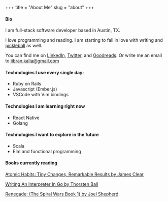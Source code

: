 +++
title = "About Me"
slug = "about"
+++


#### Bio

I am full-stack software developer based in Austin, TX.

I love programming and reading. I am starting to fall in love with writing and [pickleball](https://youtu.be/WLWj2LXecHU) as well.

You can find me on [LinkedIn](https://www.linkedin.com/in/jibran-kalia/), [Twitter](https://twitter.com/jibrankalia), and [Goodreads](https://www.goodreads.com/jibrankalia). Or write me an email to jibran.kalia@gmail.com


#### Technologies I use every single day:

- Ruby on Rails 
- Javascript (Ember.js)
- VSCode with Vim bindings

#### Technologies I am learning right now

- React Native
- Golang

#### Technologies I want to explore in the future

- Scala
- Elm and functional programming

#### Books currently reading

[Atomic Habits: Tiny Changes, Remarkable Results by James Clear](https://amzn.to/2KGYBLQ)

[Writing An Interpreter In Go by Thorsten Ball](https://interpreterbook.com/)

[Renegade: (The Spiral Wars Book 1) by Joel Shepherd](https://amzn.to/2Siv65k)
